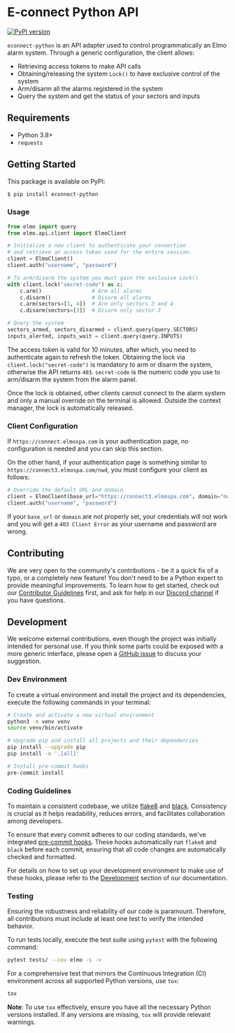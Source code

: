 # E-connect Python API

[![PyPI version](https://badge.fury.io/py/econnect-python.svg)](https://badge.fury.io/py/econnect-python)

`econnect-python` is an API adapter used to control programmatically an Elmo alarm system.
Through a generic configuration, the client allows:

* Retrieving access tokens to make API calls
* Obtaining/releasing the system `Lock()` to have exclusive control of the system
* Arm/disarm all the alarms registered in the system
* Query the system and get the status of your sectors and inputs

## Requirements

* Python 3.8+
* `requests`

## Getting Started

This package is available on PyPI:

```bash
$ pip install econnect-python
```

### Usage

```python
from elmo import query
from elmo.api.client import ElmoClient

# Initialize a new client to authenticate your connection
# and retrieve an access token used for the entire session.
client = ElmoClient()
client.auth("username", "password")

# To arm/disarm the system you must gain the exclusive Lock()
with client.lock("secret-code") as c:
    c.arm()                # Arm all alarms
    c.disarm()             # Disarm all alarms
    c.arm(sectors=[3, 4])  # Arm only sectors 3 and 4
    c.disarm(sectors=[3])  # Disarm only sector 3

# Query the system
sectors_armed, sectors_disarmed = client.query(query.SECTORS)
inputs_alerted, inputs_wait = client.query(query.INPUTS)
```

The access token is valid for 10 minutes, after which, you need to authenticate again to
refresh the token. Obtaining the lock via `client.lock("secret-code")` is mandatory to arm or
disarm the system, otherwise the API returns `403`. `secret-code` is the numeric code you
use to arm/disarm the system from the alarm panel.

Once the lock is obtained, other clients cannot connect to the alarm system and only a
manual override on the terminal is allowed. Outside the context manager, the lock is
automatically released.

### Client Configuration

If `https://connect.elmospa.com` is your authentication page, no configuration is needed
and you can skip this section.

On the other hand, if your authentication page is something similar to
`https://connect3.elmospa.com/nwd`, you must configure your client as follows:

```python
# Override the default URL and domain
client = ElmoClient(base_url="https://connect3.elmospa.com", domain="nwd")
client.auth("username", "password")
```

If your `base_url` or `domain` are not properly set, your credentials will not work
and you will get a `403 Client Error` as your username and password are wrong.

## Contributing

We are very open to the community's contributions - be it a quick fix of a typo, or a completely new feature!
You don't need to be a Python expert to provide meaningful improvements. To learn how to get started, check
out our [Contributor Guidelines](https://github.com/palazzem/econnect-python/blob/main/CONTRIBUTING.md) first,
and ask for help in our [Discord channel](https://discord.gg/NSmAPWw8tE) if you have questions.

## Development

We welcome external contributions, even though the project was initially intended for personal use. If you think some
parts could be exposed with a more generic interface, please open a [GitHub issue](https://github.com/palazzem/econnect-python/issues)
to discuss your suggestion.

### Dev Environment

To create a virtual environment and install the project and its dependencies, execute the following commands in your
terminal:

```bash
# Create and activate a new virtual environment
python3 -m venv venv
source venv/bin/activate

# Upgrade pip and install all projects and their dependencies
pip install --upgrade pip
pip install -e '.[all]'

# Install pre-commit hooks
pre-commit install
```

### Coding Guidelines

To maintain a consistent codebase, we utilize [flake8][1] and [black][2]. Consistency is crucial as it
helps readability, reduces errors, and facilitates collaboration among developers.

To ensure that every commit adheres to our coding standards, we've integrated [pre-commit hooks][3].
These hooks automatically run `flake8` and `black` before each commit, ensuring that all code changes
are automatically checked and formatted.

For details on how to set up your development environment to make use of these hooks, please refer to the
[Development][4] section of our documentation.

[1]: https://pypi.org/project/flake8/
[2]: https://github.com/ambv/black
[3]: https://pre-commit.com/
[4]: https://github.com/palazzem/econnect-python#development

### Testing

Ensuring the robustness and reliability of our code is paramount. Therefore, all contributions must include
at least one test to verify the intended behavior.

To run tests locally, execute the test suite using `pytest` with the following command:
```bash
pytest tests/ --cov elmo -s -v
```

For a comprehensive test that mirrors the Continuous Integration (CI) environment across all supported Python
versions, use `tox`:
```bash
tox
```

**Note**: To use `tox` effectively, ensure you have all the necessary Python versions installed. If any
versions are missing, `tox` will provide relevant warnings.

